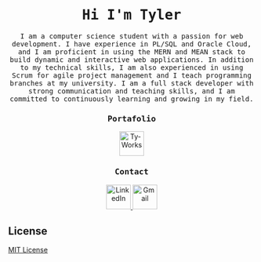 <h1 align="center">
    <samp> Hi I'm Tyler </samp>
</h1>
<p align="center">
    <samp>
        I am a computer science student with a passion for web development. I have experience in PL/SQL and Oracle Cloud, and I am proficient in using the MERN and MEAN stack to build dynamic and interactive web applications. In addition to my technical skills, I am also experienced in using Scrum for agile project management and I teach programming branches at my university. I am a full stack developer with strong communication and teaching skills, and I am committed to continuously learning and growing in my field.
    </samp>
 </p>
<h3 align="center">
    <samp> Portafolio </samp>
</h3>
<p align="center">
    <a href="https://vader-7.github.io/Ty-Works/" target="_blank">
        <img src="https://user-images.githubusercontent.com/66812754/208713388-aff1c2ca-eee3-4c98-bb3e-24c3bdbcb863.png" alt="Ty-Works" width="50px" height="50px">
    </a>
</p>
<h3 align="center">
    <samp> Contact </samp>
</h3>
<p align="center">
    <a href="https://www.linkedin.com/in/tyler-ramirez-7b5b1b1b3/" target="_blank">
        <img src="https://user-images.githubusercontent.com/66812754/208713389-0b0b3b1a-1b0d-4b1b-9b1a-1b0d4b1b9b1a.png" alt="LinkedIn" width="50px" height="50px">
    </a>
    <a href="mailto:tylerymh27@gmail.com">
        <img src="https://user-images.githubusercontent.com/66812754/208713390-0b0b3b1a-1b0d-4b1b-9b1a-1b0d4b1b9b1a.png" alt="Gmail" width="50px" height="50px">
    </a>
    
## License
[MIT License](LICENSE)
